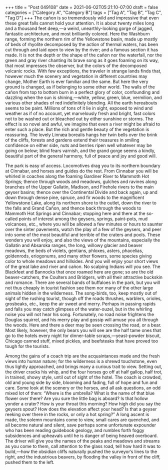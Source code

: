 +++
title = "Post 049108"
date = 2021-06-02T05:21:10-07:00
draft = false
categories = ["Category A", "Category B"]
tags = ["Tag A", "Tag B", "Tag C", "Tag D"]
+++
The cañon is so tremendously wild and impressive that even these great falls cannot hold your attention. It is about twenty miles long and a thousand feet deep,—a weird, unearthly-looking gorge of jagged, fantastic architecture, and most brilliantly colored. Here the Washburn range, forming the northern rim of the Yellowstone basin, made up mostly of beds of rhyolite decomposed by the action of thermal waters, has been cut through and laid open to view by the river; and a famous section it has made. It is not the depth or the shape of the cañon nor the waterfall, nor the green and gray river chanting its brave song as it goes foaming on its way, that most impresses the observer, but the colors of the decomposed volcanic rocks. With few exceptions, the traveler in strange lands finds that, however much the scenery and vegetation in different countries may change, Mother Earth is ever familiar and the same. But here the very ground is changed, as if belonging to some other world. The walls of the cañon from top to bottom burn in a perfect glory of color, confounding and dazzling when the sun is shining,—white, yellow, green, blue, vermilion, and various other shades of red indefinitely blending. All the earth hereabouts seems to be paint. Millions of tons of it lie in sight, exposed to wind and weather as if of no account, yet marvelously fresh and bright, fast colors not to be washed out or bleached out by either sunshine or storms. The effect is so novel and awful, we imagine that even a river might be afraid to enter such a place. But the rich and gentle beauty of the vegetation is reassuring. The lovely Linnæa borealis hangs her twin bells over the brink of the cliffs, forests and gardens extend their treasures in smiling confidence on either side, nuts and berries ripen well whatever may be going on below; blind fears varnish, and the grand gorge seems a kindly, beautiful part of the general harmony, full of peace and joy and good will.

The park is easy of access. Locomotives drag you to its northern boundary at Cinnabar, and horses and guides do the rest. From Cinnabar you will be whirled in coaches along the foaming Gardiner River to Mammoth Hot Springs; thence through woods and meadows, gulches and ravines along branches of the Upper Gallatin, Madison, and Firehole rivers to the main geyser basins; thence over the Continental Divide and back again, up and down through dense pine, spruce, and fir woods to the magnificent Yellowstone Lake, along its northern shore to the outlet, down the river to the falls and Grand Cañon, and thence back through the woods to Mammoth Hot Springs and Cinnabar; stopping here and there at the so-called points of interest among the geysers, springs, paint-pots, mud volcanoes, etc., where you will be allowed a few minutes or hours to saunter over the sinter pavements, watch the play of a few of the geysers, and peer into some of the most beautiful and terrible of the craters and pools. These wonders you will enjoy, and also the views of the mountains, especially the Gallatin and Absaroka ranges, the long, willowy glacier and beaver meadows, the beds of violets, gentians, phloxes, asters, phacelias, goldenrods, eriogonums, and many other flowers, some species giving color to whole meadows and hillsides. And you will enjoy your short views of the great lake and river and cañon. No scalping Indians will you see. The Blackfeet and Bannocks that once roamed here are gone; so are the old beaver-catchers, the Coulters and Bridgers, with all their attractive buckskin and romance. There are several bands of buffaloes in the park, but you will not thus cheaply in tourist fashion see them nor many of the other large animals hidden in the wilderness. The song-birds, too, keep mostly out of sight of the rushing tourist, though off the roads thrushes, warblers, orioles, grosbeaks, etc., keep the air sweet and merry. Perhaps in passing rapids and falls you may catch glimpses of the water-ouzel, but in the whirling noise you will not hear his song. Fortunately, no road noise frightens the Douglas squirrel, and his merry play and gossip will amuse you all through the woods. Here and there a deer may be seen crossing the road, or a bear. Most likely, however, the only bears you will see are the half tame ones that go to the hotels every night for dinner-table scraps,—yeast-powder biscuit, Chicago canned stuff, mixed pickles, and beefsteaks that have proved too tough for the tourists.

Among the gains of a coach trip are the acquaintances made and the fresh views into human nature; for the wilderness is a shrewd touchstone, even thus lightly approached, and brings many a curious trait to view. Setting out, the driver cracks his whip, and the four horses go off at half gallop, half trot, in trained, showy style, until out of sight of the hotel. The coach is crowded, old and young side by side, blooming and fading, full of hope and fun and care. Some look at the scenery or the horses, and all ask questions, an odd mixed lot of them: “Where is the umbrella? What is the name of that blue flower over there? Are you sure the little bag is aboard? Is that hollow yonder a crater? How is your throat this morning? How high did you say the geysers spout? How does the elevation affect your head? Is that a geyser reeking over there in the rocks, or only a hot spring?” A long ascent is made, the solemn mountains come to view, small cares are quenched, and all become natural and silent, save perhaps some unfortunate expounder who has been reading guidebook geology, and rumbles forth foggy subsidences and upheavals until he is danger of being heaved overboard. The driver will give you the names of the peaks and meadows and streams as you come to them, call attention to the glass road, tell how hard it was to build,—how the obsidian cliffs naturally pushed the surveyor’s lines to the right, and the industrious beavers, by flooding the valley in front of the cliff, pushed them to the left.
